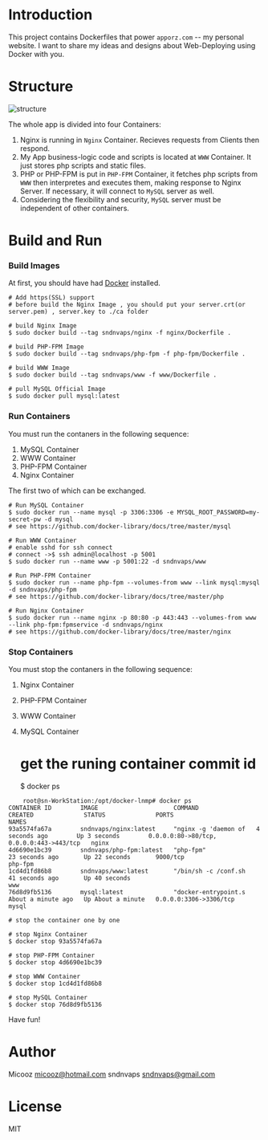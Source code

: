 # Introduction

This project contains Dockerfiles that power `apporz.com` -- my personal website.
I want to share my ideas and designs about Web-Deploying using Docker with you.

# Structure

![structure][1]

The whole app is divided into four Containers:

1. Nginx is running in `Nginx` Container. Recieves requests from Clients then respond.
2. My App business-logic code and scripts is located at `WWW` Container. It just stores php scripts and static files.
3. PHP or PHP-FPM is put in `PHP-FPM` Container, it fetches php scripts from `WWW` then interpretes and executes them, making response to Nginx Server.
If necessary, it will connect to `MySQL` server as well.
4. Considering the flexibility and security, `MySQL` server must be independent of other containers.

# Build and Run

### Build Images

At first, you should have had [Docker](https://docs.docker.com) installed.

    # Add https(SSL) support 
    # before build the Nginx Image , you should put your server.crt(or server.pem) , server.key to ./ca folder 
    
    # build Nginx Image
    $ sudo docker build --tag sndnvaps/nginx -f nginx/Dockerfile .
    
    # build PHP-FPM Image
    $ sudo docker build --tag sndnvaps/php-fpm -f php-fpm/Dockerfile .
    
    # build WWW Image
    $ sudo docker build --tag sndnvaps/www -f www/Dockerfile .
    
    # pull MySQL Official Image
    $ sudo docker pull mysql:latest

### Run Containers

You must run the contaners in the following sequence:

1. MySQL Container
2. WWW Container
3. PHP-FPM Container
4. Nginx Container

The first two of which can be exchanged.

    # Run MySQL Container
    $ sudo docker run --name mysql -p 3306:3306 -e MYSQL_ROOT_PASSWORD=my-secret-pw -d mysql
    # see https://github.com/docker-library/docs/tree/master/mysql
    
    # Run WWW Container
    # enable sshd for ssh connect
    # connect ->$ ssh admin@localhost -p 5001 
    $ sudo docker run --name www -p 5001:22 -d sndnvaps/www
    
    # Run PHP-FPM Container
    $ sudo docker run --name php-fpm --volumes-from www --link mysql:mysql -d sndnvaps/php-fpm
    # see https://github.com/docker-library/docs/tree/master/php
    
    # Run Nginx Container
    $ sudo docker run --name nginx -p 80:80 -p 443:443 --volumes-from www --link php-fpm:fpmservice -d sndnvaps/nginx
    # see https://github.com/docker-library/docs/tree/master/nginx
    

### Stop Containers

You must stop the contaners in the following sequence:

1. Nginx Container 
2. PHP-FPM Container
3. WWW Container
4. MySQL Container 

    # get the runing container commit id
    $ docker ps 

```
    root@sn-WorkStation:/opt/docker-lnmp# docker ps
CONTAINER ID        IMAGE                     COMMAND                CREATED              STATUS              PORTS                                      NAMES
93a5574fa67a        sndnvaps/nginx:latest     "nginx -g 'daemon of   4 seconds ago        Up 3 seconds        0.0.0.0:80->80/tcp, 0.0.0.0:443->443/tcp   nginx               
4d6690e1bc39        sndnvaps/php-fpm:latest   "php-fpm"              23 seconds ago       Up 22 seconds       9000/tcp                                   php-fpm             
1cd4d1fd86b8        sndnvaps/www:latest       "/bin/sh -c /conf.sh   41 seconds ago       Up 40 seconds                                                  www                 
76d8d9fb5136        mysql:latest              "docker-entrypoint.s   About a minute ago   Up About a minute   0.0.0.0:3306->3306/tcp                     mysql    

```


    # stop the container one by one 
    
    # stop Nginx Container 
    $ docker stop 93a5574fa67a
    
    # stop PHP-FPM Container 
    $ docker stop 4d6690e1bc39
    
    # stop WWW Container 
    $ docker stop 1cd4d1fd86b8
    
    # stop MySQL Container 
    $ docker stop 76d8d9fb5136


    
Have fun!

# Author

Micooz <micooz@hotmail.com>
sndnvaps <sndnvaps@gmail.com>

# License

MIT


  [1]: structure.png
